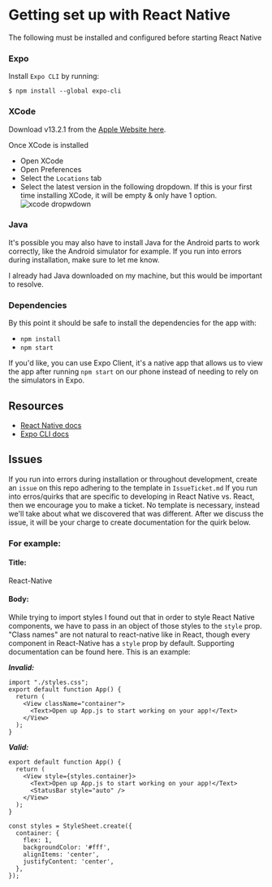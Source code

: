 # Getting set up with React Native

The following must be installed and configured before starting React Native

### Expo

Install `Expo CLI` by running:

```
$ npm install --global expo-cli
```

### XCode

Download v13.2.1 from the [Apple Website here](https://developer.apple.com/xcode/).

Once XCode is installed

- Open XCode
- Open Preferences
- Select the `Locations` tab
- Select the latest version in the following dropdown. If this is your first time installing XCode, it will be empty & only have 1 option.
  ![xcode dropwdown](https://i.stack.imgur.com/YkCR4.png)

### Java

It's possible you may also have to install Java for the Android parts to work correctly, like the Android simulator for example. If you run into errors during installation, make sure to let me know.

I already had Java downloaded on my machine, but this would be important to resolve.

### Dependencies

By this point it should be safe to install the dependencies for the app with:

- `npm install`
- `npm start`

If you'd like, you can use Expo Client, it's a native app that allows us to view the app after running `npm start` on our phone instead of needing to rely on the simulators in Expo.

## Resources

- [React Native docs](https://reactnative.dev/docs/getting-started)
- [Expo CLI docs](https://docs.expo.dev/index.html)

## Issues

If you run into errors during installation or throughout development, create an `issue` on this repo adhering to the template in `IssueTicket.md`
If you run into erros/quirks that are specific to developing in React Native vs. React, then we encourage you to make a ticket. No template is necessary, instead we'll take about what we discovered that was different. After we discuss the issue, it will be your charge to create documentation for the quirk below.

### For example:

#### Title:

React-Native

#### Body:

While trying to import styles I found out that in order to style React Native components, we have to pass in an object of those styles to the `style` prop. "Class names" are not natural to react-native like in React, though every component in React-Native has a `style` prop by default. Supporting documentation can be found here. This is an example:

<b><i>Invalid:</i></b>

```
import "./styles.css";
export default function App() {
  return (
    <View className="container">
      <Text>Open up App.js to start working on your app!</Text>
    </View>
  );
}
```

<b><i>Valid:</i></b>

```
export default function App() {
  return (
    <View style={styles.container}>
      <Text>Open up App.js to start working on your app!</Text>
      <StatusBar style="auto" />
    </View>
  );
}

const styles = StyleSheet.create({
  container: {
    flex: 1,
    backgroundColor: '#fff',
    alignItems: 'center',
    justifyContent: 'center',
  },
});

```
